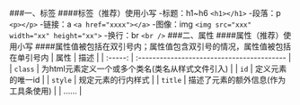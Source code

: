 ###一、标签
####标签（推荐）使用小写
-标题：h1~h6 `<h1></h1>`
-段落：p `<p></p>`
-链接：a `<a href="xxxx"></a>`
-图像：img `<img src="xxx" width="xx" height="xx">`
-换行：br `<br />`
###二、属性
####属性（推荐）使用小写
####属性值被包括在双引号内；属性值包含双引号的情况，属性值被包括在单引号内
| 属性     | 描述                                       |
| :-----: | :----------------------------------------- |
| `class` | 为html元素定义一个或多个类名(类名从样式文件引入) |
| `id`    | 定义元素的唯一id                             |
| `style` | 规定元素的行内样式                            |
| `title` | 描述了元素的额外信息(作为工具条使用)            |
| ……      |

